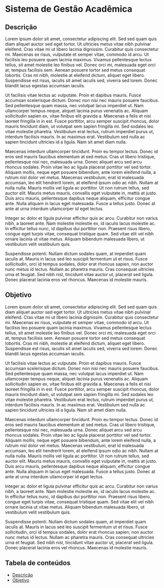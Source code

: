 # Sistema de Gestão Acadêmica 

## Descrição
Lorem ipsum dolor sit amet, consectetur adipiscing elit. Sed sed quam quis diam aliquet auctor sed eget tortor. Ut ultricies metus vitae nibh pulvinar eleifend. Cras vitae mi ut libero lacinia dignissim. Curabitur quis consectetur mi. Maecenas ex risus, vulputate et semper vitae, commodo id arcu. Ut facilisis leo posuere quam lacinia maximus. Vivamus pellentesque lectus tellus, sit amet molestie leo finibus vel. Donec orci mi, malesuada eget orci at, tempus facilisis sem. Aenean posuere tortor sed metus consequat lobortis. Cras mi nibh, molestie at eleifend dictum, aliquet eget libero. Suspendisse est risus, iaculis sit amet iaculis sed, viverra sed lorem. Donec blandit lacus egestas accumsan iaculis.

Ut facilisis vitae lectus ac vulputate. Proin et dapibus mauris. Fusce accumsan scelerisque dictum. Donec non nisi nec mauris posuere faucibus. Sed pellentesque quam massa, nec volutpat lacus imperdiet ut. Nam ullamcorper tempus neque, aliquet lacinia purus venenatis ac. Aliquam sollicitudin sapien ex, vitae finibus elit gravida a. Maecenas a felis et nisi laoreet fringilla in in est. Fusce porttitor, arcu semper suscipit rhoncus, dolor mauris tincidunt diam, ut volutpat sem sapien fringilla mi. Sed sodales leo vitae molestie pharetra. Vestibulum erat lectus, rutrum imperdiet purus ut, interdum facilisis mauris. In ac maximus erat. Vestibulum sed nulla ac sapien tincidunt ultricies id a ligula. Nam sit amet diam nulla.

Maecenas interdum ullamcorper tincidunt. Proin eu tempor lectus. Donec id eros sed mauris faucibus elementum at sed metus. Cras ut libero tristique, pellentesque nisi nec, malesuada urna. Donec aliquet arcu sed arcu rhoncus sodales. Proin vitae leo ac ligula placerat porttitor vel sed tortor. Aliquam mollis, neque eget posuere bibendum, ante lorem eleifend nulla, a rutrum nisl dolor vel metus. Maecenas vestibulum, erat id malesuada accumsan, leo elit hendrerit lorem, at eleifend ipsum odio ac nibh. Nullam at nulla nulla. Mauris mollis vel ligula ac porttitor. Ut non rutrum tellus, sed auctor elit. Mauris metus mauris, convallis eget vulputate in, mattis at justo. Duis arcu mauris, pellentesque dapibus neque aliquam, efficitur congue ante. Nulla aliquam in lacus eget malesuada. Fusce a tellus justo. Donec at ante at urna interdum ullamcorper id eget lectus.

Integer ac dolor et ligula pulvinar efficitur quis ac arcu. Curabitur non varius nibh, a laoreet ante. Nam molestie molestie ex, id iaculis lacus molestie ac. In efficitur tellus nunc, id dapibus dui porttitor non. Praesent risus libero, congue eget turpis vitae, consequat tristique quam. Sed vitae elit vel nibh ornare lacinia ut vitae metus. Aliquam bibendum malesuada libero, ut vestibulum velit vestibulum quis.

Suspendisse potenti. Nullam dictum sodales quam, at imperdiet quam iaculis at. Mauris in lacus sed leo suscipit fermentum ut et risus. Fusce sollicitudin, orci id tempus sodales, dolor erat rhoncus sapien, non auctor nunc metus id lectus. Nullam ac pharetra mauris. Cras consequat ultricies urna et feugiat. Sed nibh nisl, tincidunt vitae auctor ut, placerat sed ligula. Donec placerat lacinia eros vel rhoncus. Maecenas id molestie mauris.

## Objetivo
Lorem ipsum dolor sit amet, consectetur adipiscing elit. Sed sed quam quis diam aliquet auctor sed eget tortor. Ut ultricies metus vitae nibh pulvinar eleifend. Cras vitae mi ut libero lacinia dignissim. Curabitur quis consectetur mi. Maecenas ex risus, vulputate et semper vitae, commodo id arcu. Ut facilisis leo posuere quam lacinia maximus. Vivamus pellentesque lectus tellus, sit amet molestie leo finibus vel. Donec orci mi, malesuada eget orci at, tempus facilisis sem. Aenean posuere tortor sed metus consequat lobortis. Cras mi nibh, molestie at eleifend dictum, aliquet eget libero. Suspendisse est risus, iaculis sit amet iaculis sed, viverra sed lorem. Donec blandit lacus egestas accumsan iaculis.

Ut facilisis vitae lectus ac vulputate. Proin et dapibus mauris. Fusce accumsan scelerisque dictum. Donec non nisi nec mauris posuere faucibus. Sed pellentesque quam massa, nec volutpat lacus imperdiet ut. Nam ullamcorper tempus neque, aliquet lacinia purus venenatis ac. Aliquam sollicitudin sapien ex, vitae finibus elit gravida a. Maecenas a felis et nisi laoreet fringilla in in est. Fusce porttitor, arcu semper suscipit rhoncus, dolor mauris tincidunt diam, ut volutpat sem sapien fringilla mi. Sed sodales leo vitae molestie pharetra. Vestibulum erat lectus, rutrum imperdiet purus ut, interdum facilisis mauris. In ac maximus erat. Vestibulum sed nulla ac sapien tincidunt ultricies id a ligula. Nam sit amet diam nulla.

Maecenas interdum ullamcorper tincidunt. Proin eu tempor lectus. Donec id eros sed mauris faucibus elementum at sed metus. Cras ut libero tristique, pellentesque nisi nec, malesuada urna. Donec aliquet arcu sed arcu rhoncus sodales. Proin vitae leo ac ligula placerat porttitor vel sed tortor. Aliquam mollis, neque eget posuere bibendum, ante lorem eleifend nulla, a rutrum nisl dolor vel metus. Maecenas vestibulum, erat id malesuada accumsan, leo elit hendrerit lorem, at eleifend ipsum odio ac nibh. Nullam at nulla nulla. Mauris mollis vel ligula ac porttitor. Ut non rutrum tellus, sed auctor elit. Mauris metus mauris, convallis eget vulputate in, mattis at justo. Duis arcu mauris, pellentesque dapibus neque aliquam, efficitur congue ante. Nulla aliquam in lacus eget malesuada. Fusce a tellus justo. Donec at ante at urna interdum ullamcorper id eget lectus.

Integer ac dolor et ligula pulvinar efficitur quis ac arcu. Curabitur non varius nibh, a laoreet ante. Nam molestie molestie ex, id iaculis lacus molestie ac. In efficitur tellus nunc, id dapibus dui porttitor non. Praesent risus libero, congue eget turpis vitae, consequat tristique quam. Sed vitae elit vel nibh ornare lacinia ut vitae metus. Aliquam bibendum malesuada libero, ut vestibulum velit vestibulum quis.

Suspendisse potenti. Nullam dictum sodales quam, at imperdiet quam iaculis at. Mauris in lacus sed leo suscipit fermentum ut et risus. Fusce sollicitudin, orci id tempus sodales, dolor erat rhoncus sapien, non auctor nunc metus id lectus. Nullam ac pharetra mauris. Cras consequat ultricies urna et feugiat. Sed nibh nisl, tincidunt vitae auctor ut, placerat sed ligula. Donec placerat lacinia eros vel rhoncus. Maecenas id molestie mauris.

## Tabela de conteúdos
- [Descrição](#Descrição)
- [Objetivo](#Objetivo)
